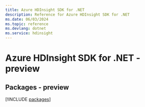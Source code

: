 ```yaml
---
title: Azure HDInsight SDK for .NET
description: Reference for Azure HDInsight SDK for .NET
ms.date: 06/03/2024
ms.topic: reference
ms.devlang: dotnet
ms.service: hdinsight
---
```

# Azure HDInsight SDK for .NET - preview
## Packages - preview
[!INCLUDE [packages](hdinsight-index.md)]